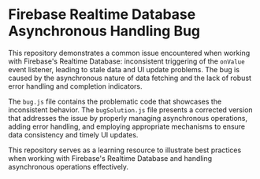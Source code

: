 # Firebase Realtime Database Asynchronous Handling Bug

This repository demonstrates a common issue encountered when working with Firebase's Realtime Database: inconsistent triggering of the `onValue` event listener, leading to stale data and UI update problems.  The bug is caused by the asynchronous nature of data fetching and the lack of robust error handling and completion indicators.

The `bug.js` file contains the problematic code that showcases the inconsistent behavior.  The `bugSolution.js` file presents a corrected version that addresses the issue by properly managing asynchronous operations, adding error handling, and employing appropriate mechanisms to ensure data consistency and timely UI updates.

This repository serves as a learning resource to illustrate best practices when working with Firebase's Realtime Database and handling asynchronous operations effectively. 